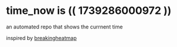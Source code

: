 # time_now is (( 1739286000972 ))

an automated repo that shows the currnent time

inspired by [breakingheatmap](https://github.com/breakingheatmap/breakingheatmap)